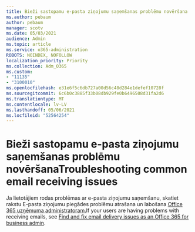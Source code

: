 ```yaml
---
title: Bieži sastopamu e-pasta ziņojumu saņemšanas problēmu novēršana
ms.author: pebaum
author: pebaum
manager: scotv
ms.date: 05/03/2021
audience: Admin
ms.topic: article
ms.service: o365-administration
ROBOTS: NOINDEX, NOFOLLOW
localization_priority: Priority
ms.collection: Adm_O365
ms.custom:
- "11135"
- "3100010"
ms.openlocfilehash: e31e6f5c6db727a00d56c48d284e1defef10728f
ms.sourcegitcommit: 6c6b0c3885f33b08db929fe0b6496508d31fa2d6
ms.translationtype: MT
ms.contentlocale: lv-LV
ms.lasthandoff: 05/06/2021
ms.locfileid: "52564254"
---
```

# <a name="troubleshooting-common-email-receiving-issues"></a><span data-ttu-id="30887-102">Bieži sastopamu e-pasta ziņojumu saņemšanas problēmu novēršana</span><span class="sxs-lookup"><span data-stu-id="30887-102">Troubleshooting common email receiving issues</span></span>

<span data-ttu-id="30887-103">Ja lietotājiem rodas problēmas ar e-pasta ziņojumu saņemšanu, skatiet rakstu E-pasta ziņojumu piegādes problēmu atrašana un labošana [Office 365 uzņēmuma administratoram.](https://docs.microsoft.com/exchange/troubleshoot/email-delivery/email-delivery-issues)</span><span class="sxs-lookup"><span data-stu-id="30887-103">If your users are having problems with receiving emails, see [Find and fix email delivery issues as an Office 365 for business admin](https://docs.microsoft.com/exchange/troubleshoot/email-delivery/email-delivery-issues).</span></span>
